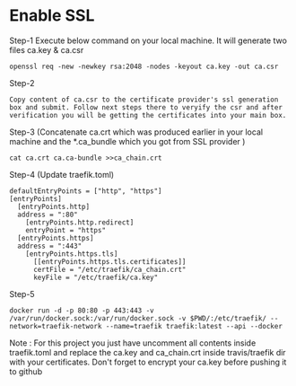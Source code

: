 # Enable SSL 

Step-1 Execute below command on your local machine. It will generate two files ca.key & ca.csr
````
openssl req -new -newkey rsa:2048 -nodes -keyout ca.key -out ca.csr  
````

Step-2
````
Copy content of ca.csr to the certificate provider's ssl generation box and submit. Follow next steps there to veryify the csr and after verification you will be getting the certificates into your main box.
````

Step-3 (Concatenate ca.crt which was produced earlier in your local machine and the *.ca_bundle which you got from SSL provider )
````
cat ca.crt ca.ca-bundle >>ca_chain.crt 
````

Step-4 (Update traefik.toml)
```
defaultEntryPoints = ["http", "https"]
[entryPoints]
  [entryPoints.http]
  address = ":80"
    [entryPoints.http.redirect]
    entryPoint = "https"
  [entryPoints.https]
  address = ":443"
    [entryPoints.https.tls]
      [[entryPoints.https.tls.certificates]]
      certFile = "/etc/traefik/ca_chain.crt"
      keyFile = "/etc/traefik/ca.key"
```

Step-5
```
docker run -d -p 80:80 -p 443:443 -v /var/run/docker.sock:/var/run/docker.sock -v $PWD/:/etc/traefik/ --network=traefik-network --name=traefik traefik:latest --api --docker
```


Note : For this project you just have uncomment all contents inside traefik.toml and replace the ca.key and ca_chain.crt inside travis/traefik dir with your certificates. Don't forget to encrypt your ca.key before pushing it to github 
